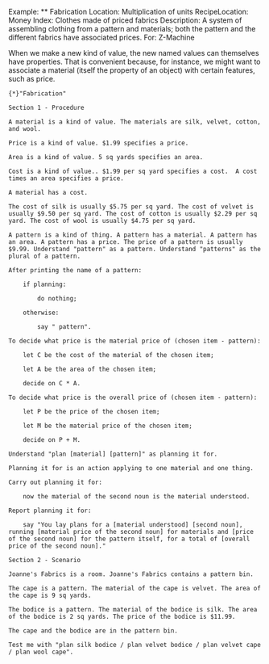 Example: ** Fabrication
Location: Multiplication of units
RecipeLocation: Money
Index: Clothes made of priced fabrics
Description: A system of assembling clothing from a pattern and materials; both the pattern and the different fabrics have associated prices.
For: Z-Machine

  
When we make a new kind of value, the new named values can themselves have properties. That is convenient because, for instance, we might want to associate a material (itself the property of an object) with certain features, such as price.

  

``` inform7
{*}"Fabrication"

Section 1 - Procedure

A material is a kind of value. The materials are silk, velvet, cotton, and wool.

Price is a kind of value. $1.99 specifies a price.

Area is a kind of value. 5 sq yards specifies an area.

Cost is a kind of value.. $1.99 per sq yard specifies a cost.  A cost times an area specifies a price.

A material has a cost.

The cost of silk is usually $5.75 per sq yard. The cost of velvet is usually $9.50 per sq yard. The cost of cotton is usually $2.29 per sq yard. The cost of wool is usually $4.75 per sq yard.

A pattern is a kind of thing. A pattern has a material. A pattern has an area. A pattern has a price. The price of a pattern is usually $9.99. Understand "pattern" as a pattern. Understand "patterns" as the plural of a pattern.

After printing the name of a pattern:

	if planning:

		do nothing;

	otherwise:

		say " pattern".

To decide what price is the material price of (chosen item - pattern):

	let C be the cost of the material of the chosen item;

	let A be the area of the chosen item;

	decide on C * A.

To decide what price is the overall price of (chosen item - pattern):

	let P be the price of the chosen item;

	let M be the material price of the chosen item;

	decide on P + M.

Understand "plan [material] [pattern]" as planning it for.

Planning it for is an action applying to one material and one thing.

Carry out planning it for:

	now the material of the second noun is the material understood.

Report planning it for:

	say "You lay plans for a [material understood] [second noun], running [material price of the second noun] for materials and [price of the second noun] for the pattern itself, for a total of [overall price of the second noun]."

Section 2 - Scenario

Joanne's Fabrics is a room. Joanne's Fabrics contains a pattern bin.

The cape is a pattern. The material of the cape is velvet. The area of the cape is 9 sq yards.

The bodice is a pattern. The material of the bodice is silk. The area of the bodice is 2 sq yards. The price of the bodice is $11.99.

The cape and the bodice are in the pattern bin.

Test me with "plan silk bodice / plan velvet bodice / plan velvet cape / plan wool cape".
```

